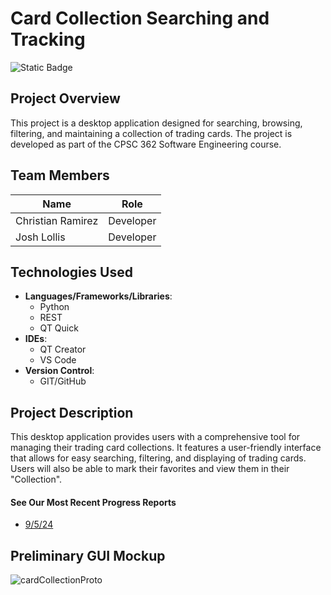 # Card Collection Searching and Tracking
![Static Badge](https://img.shields.io/badge/Current_Phase-Planning-orange?style=for-the-badge)


## Project Overview
This project is a desktop application designed for searching, browsing, filtering, and maintaining a collection of trading cards. The project is developed as part of the CPSC 362 Software Engineering course.

## Team Members

| Name             | Role                          |
|------------------|-------------------------------|
| Christian Ramirez| Developer                     |
| Josh Lollis      | Developer                     |

## Technologies Used

- **Languages/Frameworks/Libraries**: 
  - Python
  - REST
  - QT Quick
- **IDEs**:
  - QT Creator
  - VS Code
- **Version Control**:
  - GIT/GitHub

## Project Description
This desktop application provides users with a comprehensive tool for managing their trading card collections. It features a user-friendly interface that allows for easy searching, filtering, and displaying of trading cards. Users will also be able to mark their favorites and view them in their "Collection".

#### See Our Most Recent Progress Reports
- [9/5/24](https://github.com/TelloViz/Card-Collection/discussions/11)

## Preliminary GUI Mockup
![cardCollectionProto](https://github.com/user-attachments/assets/d9e8cfb1-43d9-417c-b80f-c7c15893e1dd)


